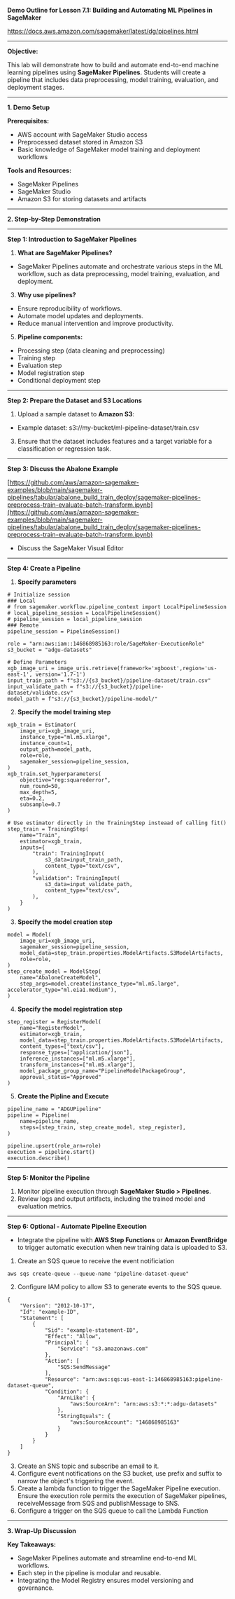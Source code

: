 **Demo Outline for Lesson 7.1: Building and Automating ML Pipelines in SageMaker**

https://docs.aws.amazon.com/sagemaker/latest/dg/pipelines.html

----------

**Objective:**

This lab will demonstrate how to build and automate end-to-end machine learning pipelines using **SageMaker Pipelines**. Students will create a pipeline that includes data preprocessing, model training, evaluation, and deployment stages.

----------

**1. Demo Setup**

**Prerequisites:**

-   AWS account with SageMaker Studio access
-   Preprocessed dataset stored in Amazon S3
-   Basic knowledge of SageMaker model training and deployment workflows

**Tools and Resources:**

-   SageMaker Pipelines
-   SageMaker Studio
-   Amazon S3 for storing datasets and artifacts

----------

**2. Step-by-Step Demonstration**

----------

**Step 1: Introduction to SageMaker Pipelines**

1.  **What are SageMaker Pipelines?**

-   SageMaker Pipelines automate and orchestrate various steps in the ML workflow, such as data preprocessing, model training, evaluation, and deployment.

3.  **Why use pipelines?**

-   Ensure reproducibility of workflows.
-   Automate model updates and deployments.
-   Reduce manual intervention and improve productivity.

5.  **Pipeline components:**

-   Processing step (data cleaning and preprocessing)
-   Training step
-   Evaluation step
-   Model registration step
-   Conditional deployment step

----------

**Step 2: Prepare the Dataset and S3 Locations**

1.  Upload a sample dataset to **Amazon S3**:

-   Example dataset: s3://my-bucket/ml-pipeline-dataset/train.csv

3.  Ensure that the dataset includes features and a target variable for a classification or regression task.

----------

**Step 3: Discuss the Abalone Example**

[https://github.com/aws/amazon-sagemaker-examples/blob/main/sagemaker-pipelines/tabular/abalone_build_train_deploy/sagemaker-pipelines-preprocess-train-evaluate-batch-transform.ipynb](https://github.com/aws/amazon-sagemaker-examples/blob/main/sagemaker-pipelines/tabular/abalone_build_train_deploy/sagemaker-pipelines-preprocess-train-evaluate-batch-transform.ipynb)
-  Discuss the SageMaker Visual Editor

----------

**Step 4: Create a Pipeline**

1.  **Specify parameters**
```
# Initialize session
### Local
# from sagemaker.workflow.pipeline_context import LocalPipelineSession
# local_pipeline_session = LocalPipelineSession()
# pipeline_session = local_pipeline_session
### Remote
pipeline_session = PipelineSession()

role = "arn:aws:iam::146868985163:role/SageMaker-ExecutionRole"
s3_bucket = "adgu-datasets"

# Define Parameters
xgb_image_uri = image_uris.retrieve(framework='xgboost',region='us-east-1', version='1.7-1')
input_train_path = f"s3://{s3_bucket}/pipeline-dataset/train.csv"
input_validate_path = f"s3://{s3_bucket}/pipeline-dataset/validate.csv"
model_path = f"s3://{s3_bucket}/pipeline-model/"
```


2.  **Specify the model training step** 
```
xgb_train = Estimator(
    image_uri=xgb_image_uri,
    instance_type="ml.m5.xlarge",
    instance_count=1,
    output_path=model_path,
    role=role,
    sagemaker_session=pipeline_session,
)
xgb_train.set_hyperparameters(
    objective="reg:squarederror",
    num_round=50,
    max_depth=5,
    eta=0.2,
    subsample=0.7
)

# Use estimator directly in the TrainingStep insteaad of calling fit()
step_train = TrainingStep(
    name="Train",
    estimator=xgb_train,
    inputs={
        "train": TrainingInput(
            s3_data=input_train_path,
            content_type="text/csv",
        ),
        "validation": TrainingInput(
            s3_data=input_validate_path,
            content_type="text/csv",
        ),
    }
)
```

3.  **Specify the model creation step** 
```
model = Model(
    image_uri=xgb_image_uri,
    sagemaker_session=pipeline_session,
    model_data=step_train.properties.ModelArtifacts.S3ModelArtifacts,
    role=role,
)
step_create_model = ModelStep(
    name="AbaloneCreateModel",
    step_args=model.create(instance_type="ml.m5.large", accelerator_type="ml.eia1.medium"),
)
```


4.  **Specify the model registration step** 
```
step_register = RegisterModel(
    name="RegisterModel",
    estimator=xgb_train,
    model_data=step_train.properties.ModelArtifacts.S3ModelArtifacts,
    content_types=["text/csv"],
    response_types=["application/json"],
    inference_instances=["ml.m5.xlarge"],
    transform_instances=["ml.m5.xlarge"],
    model_package_group_name="PipelineModelPackageGroup",
    approval_status="Approved"
)
```


5.  **Create the Pipline and Execute**
```
pipeline_name = "ADGUPipeline"
pipeline = Pipeline(
    name=pipeline_name,
    steps=[step_train, step_create_model, step_register],
)

pipeline.upsert(role_arn=role)
execution = pipeline.start()
execution.describe()
```

----------

**Step 5: Monitor the Pipeline**

1.  Monitor pipeline execution through **SageMaker Studio > Pipelines**.
2.  Review logs and output artifacts, including the trained model and evaluation metrics.

----------

**Step 6: Optional - Automate Pipeline Execution**

-   Integrate the pipeline with **AWS Step Functions** or **Amazon EventBridge** to trigger automatic execution when new training data is uploaded to S3.

1.  Create an SQS queue to receive the event notificiation
```
aws sqs create-queue --queue-name "pipeline-dataset-queue"
```

2.  Configure IAM policy to allow S3 to generate events to the SQS queue.
```
{
    "Version": "2012-10-17",
    "Id": "example-ID",
    "Statement": [
        {
            "Sid": "example-statement-ID",
            "Effect": "Allow",
            "Principal": {
                "Service": "s3.amazonaws.com"
            },
            "Action": [
                "SQS:SendMessage"
            ],
            "Resource": "arn:aws:sqs:us-east-1:146868985163:pipeline-dataset-queue",
            "Condition": {
                "ArnLike": {
                    "aws:SourceArn": "arn:aws:s3:*:*:adgu-datasets"
                },
                "StringEquals": {
                    "aws:SourceAccount": "146868985163"
                }
            }
        }
    ]
}
```

3.  Create an SNS topic and subscribe an email to it.
3.  Configure event notifications on the S3 bucket, use prefix and suffix to narrow the object's triggering the event.
4.  Create a lambda function to trigger the SageMaker Pipeline execution.  Ensure the execution role permits the execution of SageMaker pipelines, receiveMessage from SQS and publishMessage to SNS.
5.  Configure a trigger on the SQS queue to call the Lambda Function  

----------

**3. Wrap-Up Discussion**

**Key Takeaways:**

-   SageMaker Pipelines automate and streamline end-to-end ML workflows.
-   Each step in the pipeline is modular and reusable.
-   Integrating the Model Registry ensures model versioning and governance.

